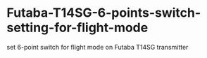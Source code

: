 # Futaba-T14SG-6-points-switch-setting-for-flight-mode
set 6-point switch for flight mode on Futaba T14SG transmitter
